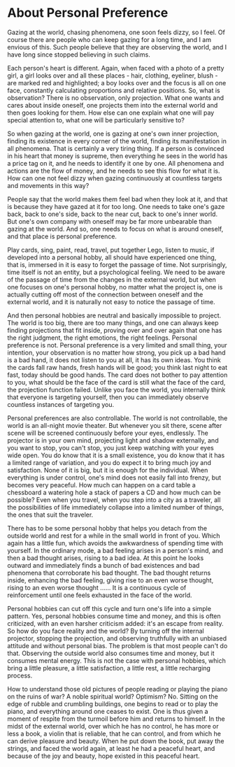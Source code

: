 # About Personal Preference

Gazing at the world, chasing phenomena, one soon feels dizzy, so I feel. Of course there are people who can keep gazing for a long time, and I am envious of this. Such people believe that they are observing the world, and I have long since stopped believing in such claims.

Each person's heart is different. Again, when faced with a photo of a pretty girl, a girl looks over and all these places - hair, clothing, eyeliner, blush - are marked red and highlighted; a boy looks over and the focus is all on one face, constantly calculating proportions and relative positions. So, what is observation? There is no observation, only projection. What one wants and cares about inside oneself, one projects them into the external world and then goes looking for them. How else can one explain what one will pay special attention to, what one will be particularly sensitive to?

So when gazing at the world, one is gazing at one's own inner projection, finding its existence in every corner of the world, finding its manifestation in all phenomena. That is certainly a very tiring thing. If a person is convinced in his heart that money is supreme, then everything he sees in the world has a price tag on it, and he needs to identify it one by one. All phenomena and actions are the flow of money, and he needs to see this flow for what it is. How can one not feel dizzy when gazing continuously at countless targets and movements in this way?

People say that the world makes them feel bad when they look at it, and that is because they have gazed at it for too long. One needs to take one's gaze back, back to one's side, back to the near cut, back to one's inner world. But one's own company with oneself may be far more unbearable than gazing at the world. And so, one needs to focus on what is around oneself, and that place is personal preference.

Play cards, sing, paint, read, travel, put together Lego, listen to music, if developed into a personal hobby, all should have experienced one thing, that is, immersed in it is easy to forget the passage of time. Not surprisingly, time itself is not an entity, but a psychological feeling. We need to be aware of the passage of time from the changes in the external world, but when one focuses on one's personal hobby, no matter what the project is, one is actually cutting off most of the connection between oneself and the external world, and it is naturally not easy to notice the passage of time.

And then personal hobbies are neutral and basically impossible to project. The world is too big, there are too many things, and one can always keep finding projections that fit inside, proving over and over again that one has the right judgment, the right emotions, the right feelings. Personal preference is not. Personal preference is a very limited and small thing, your intention, your observation is no matter how strong, you pick up a bad hand is a bad hand, it does not listen to you at all, it has its own ideas. You think the cards fall raw hands, fresh hands will be good; you think last night to eat fast, today should be good hands. The card does not bother to pay attention to you, what should be the face of the card is still what the face of the card, the projection function failed. Unlike you face the world, you internally think that everyone is targeting yourself, then you can immediately observe countless instances of targeting you.

Personal preferences are also controllable. The world is not controllable, the world is an all-night movie theater. But whenever you sit there, scene after scene will be screened continuously before your eyes, endlessly. The projector is in your own mind, projecting light and shadow externally, and you want to stop, you can't stop, you just keep watching with your eyes wide open. You do know that it is a small existence, you do know that it has a limited range of variation, and you do expect it to bring much joy and satisfaction. None of it is big, but it is enough for the individual. When everything is under control, one's mind does not easily fall into frenzy, but becomes very peaceful. How much can happen on a card table a chessboard a watering hole a stack of papers a CD and how much can be possible? Even when you travel, when you step into a city as a traveler, all the possibilities of life immediately collapse into a limited number of things, the ones that suit the traveler.

There has to be some personal hobby that helps you detach from the outside world and rest for a while in the small world in front of you. Which again has a little fun, which avoids the awkwardness of spending time with yourself. In the ordinary mode, a bad feeling arises in a person's mind, and then a bad thought arises, rising to a bad idea. At this point he looks outward and immediately finds a bunch of bad existences and bad phenomena that corroborate his bad thought. The bad thought returns inside, enhancing the bad feeling, giving rise to an even worse thought, rising to an even worse thought ...... It is a continuous cycle of reinforcement until one feels exhausted in the face of the world.

Personal hobbies can cut off this cycle and turn one's life into a simple pattern. Yes, personal hobbies consume time and money, and this is often criticized, with an even harsher criticism added: it's an escape from reality. So how do you face reality and the world? By turning off the internal projector, stopping the projection, and observing truthfully with an unbiased attitude and without personal bias. The problem is that most people can't do that. Observing the outside world also consumes time and money, but it consumes mental energy. This is not the case with personal hobbies, which bring a little pleasure, a little satisfaction, a little rest, a little recharging process.

How to understand those old pictures of people reading or playing the piano on the ruins of war? A noble spiritual world? Optimism? No. Sitting on the edge of rubble and crumbling buildings, one begins to read or to play the piano, and everything around one ceases to exist. One is thus given a moment of respite from the turmoil before him and returns to himself. In the midst of the external world, over which he has no control, he has more or less a book, a violin that is reliable, that he can control, and from which he can derive pleasure and beauty. When he put down the book, put away the strings, and faced the world again, at least he had a peaceful heart, and because of the joy and beauty, hope existed in this peaceful heart.